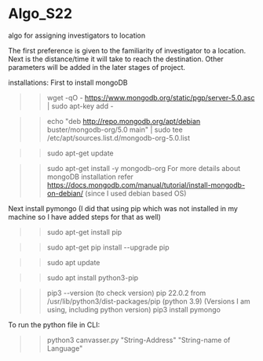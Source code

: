 # Algo_S22
algo for assigning investigators to location

The first preference is given to the familiarity of investigator to a location. Next is the distance/time it will take to reach the destination. Other parameters will be added in the later stages of project.  

installations:
First to install mongoDB 
>>wget -qO - https://www.mongodb.org/static/pgp/server-5.0.asc | sudo apt-key add - 

>>echo "deb http://repo.mongodb.org/apt/debian buster/mongodb-org/5.0 main" | sudo tee /etc/apt/sources.list.d/mongodb-org-5.0.list 

>>sudo apt-get update

>>sudo apt-get install -y mongodb-org
For more details about mongoDB installation refer https://docs.mongodb.com/manual/tutorial/install-mongodb-on-debian/ (since I used debian based OS)

Next install pymongo (I did that using pip which was not installed in my machine so I have added steps for that as well)
>>sudo apt-get install pip 

>>sudo apt-get pip install --upgrade pip  

>>sudo apt update 

>>sudo apt install python3-pip  

>>pip3 --version             (to check version)
pip 22.0.2 from /usr/lib/python3/dist-packages/pip (python 3.9)                    (Versions I am using, including python version)
>>pip3 install pymongo 


To run the python file in CLI:

>>python3 canvasser.py "String-Address" "String-name of Language"
